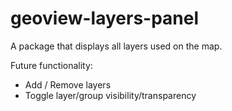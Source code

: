 # geoview-layers-panel

A package that displays all layers used on the map.

Future functionality:

- Add / Remove layers
- Toggle layer/group visibility/transparency
